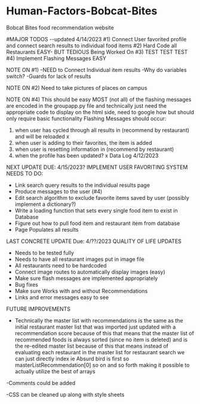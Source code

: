 # Human-Factors-Bobcat-Bites
Bobcat Bites food recommendation website

#MAJOR TODOS --updated 4/14/2023
#1) Connect User favorited profile and connect search results to individual food items
#2) Hard Code all Restaurants EASY- BUT TEDIOUS Being Worked On
#3) TEST TEST TEST
#4) Implement Flashing Messages EASY

NOTE ON #1)
-NEED to Connect Individual item results
-Why do variables switch?
-Guards for lack of results

NOTE ON #2)
Need to take pictures of places on campus

NOTE ON #4) 
This should be easy MOST (not all) of the flashing messages are encoded in the groupapp.py file
and technically just need the appropriate code to display on the html side, need to
google how but should only require basic functionality
Flashing Messages should occur:
1) when user has cycled through all results in (recommend by restaurant) and will be reloaded x
2) when user is adding to their favorites, the item is added
3) when user is resetting information in (recommend by restaurant)
4) when the profile has been updated? x
Data Log 4/12/2023

NEXT UPDATE 
DUE: 4/15/2023?
IMPLEMENT USER FAVORITING SYSTEM
NEEDS TO DO:
- Link search query results to the individual results page
- Produce messages to the user (#4)
- Edit search algorithm to exclude favorite items saved by user (possibly implement a dictionary?)
- Write a loading function that sets every single food item to exist in Database
- Figure out how to pull food item and restaurant item from database
- Page Populates all results

LAST CONCRETE UPDATE
Due: 4/??/2023
QUALITY OF LIFE UPDATES
- Needs to be tested fully
- Needs to have all restaurant images put in image file
- All restaurants need to be hardcoded
- Connect image routes to automatically display images (easy)
- Make sure flash messages are implemented appropriately
- Bug fixes
- Make sure Works with and without Recommendations
- Links and error messages easy to see


FUTURE IMPROVEMENTS
- Technically the master list with recommendations is the same as the initial restaurant
master list that was imported just updated with a recommendation score because of this that
means that the master list of recommended foods is always sorted (since no item is deleted)
and is the re-edited master list because of this that means instead of evaluating each restaurant
in the master list for restaurant search we can just directly index ie Absurd bird is first so
masterListRecommendation[0] so on and so forth making it possible to actually utilize the best of arrays

-Comments could be added

-CSS can be cleaned up along with style sheets
